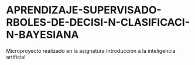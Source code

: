 # APRENDIZAJE-SUPERVISADO-RBOLES-DE-DECISI-N-CLASIFICACI-N-BAYESIANA
Microproyecto realizado en la asignatura Introducción a la inteligencia artificial
